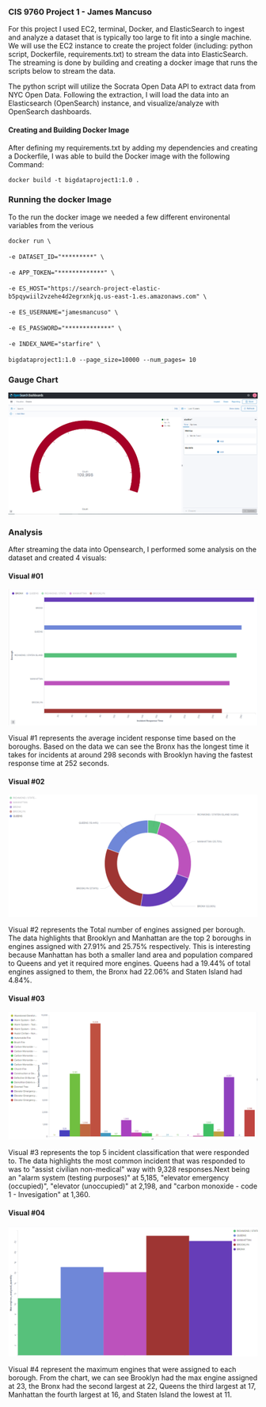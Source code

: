 ### CIS 9760 Project 1 - James Mancuso
<p>For this project I used EC2, terminal, Docker, and ElasticSearch to ingest and analyze a dataset that is typically too large to fit into a single machine. We will use the EC2 instance to create the project folder (including: python script, Dockerfile, requirements.txt) to stream the data into ElasticSearch. The streaming is done by building and creating a docker image that runs the scripts below to stream the data.</p>

<p>The python script will utilize the Socrata Open Data API to extract data from NYC Open Data. Following the extraction, I will load the data into an Elasticsearch (OpenSearch) instance, and visualize/analyze with OpenSearch dashboards.</p>

#### Creating and Building Docker Image
<p>After defining my requirements.txt by adding my dependencies and creating a Dockerfile, I was able to build the Docker image with the following Command:
</p>

```
docker build -t bigdataproject1:1.0 .
```

### Running the docker Image
<p>To the run the docker image we needed a few different environental variables from the verious </p>

```
docker run \

-e DATASET_ID="*********" \

-e APP_TOKEN="*************" \

-e ES_HOST="https://search-project-elastic-b5pqywiil2vzehe4d2egrxnkjq.us-east-1.es.amazonaws.com" \

-e ES_USERNAME="jamesmancuso" \

-e ES_PASSWORD="*************" \

-e INDEX_NAME="starfire" \

bigdataproject1:1.0 --page_size=10000 --num_pages= 10
```

### Gauge Chart 

![gauge](./assets/gauge.png)

### Analysis

<p>After streaming the data into Opensearch, I performed some analysis on the dataset and created 4 visuals:</p>

#### Visual #01

![visual01](./assets/visual01.png)

<p>Visual #1 represents the average incident response time based on the boroughs. Based on the data we can see the Bronx has the longest time it takes for incidents at around 298 seconds with Brooklyn having the fastest response time at 252 seconds.</p>

#### Visual #02

![visual02](./assets/visual02.png)

<p>Visual #2 represents the Total number of engines assigned per borough. The data highlights that Brooklyn and Manhattan are the top 2 boroughs in engines assigned with 27.91% and 25.75% respectively. This is interesting because Manhattan has both a smaller land area and population compared to Queens and yet it required more engines. Queens had a 19.44% of total engines assigned to them, the Bronx had 22.06% and Staten Island had 4.84%.</p>


#### Visual #03

![visua03](./assets/visual03.png)

<p>Visual #3 represents the top 5 incident classification that were responded to. The data highlights the most common incident that was responded to was to "assist civilian non-medical" way with 9,328 responses.Next being an "alarm system (testing purposes)" at 5,185, "elevator emergency (occupied)", "elevator (unoccupied)" at 2,198, and "carbon monoxide - code 1 - Invesigation" at 1,360.</p>

#### Visual #04

![visual04](./assets/visual04.png)

<p>Visual #4 represent the maximum engines that were assigned to each borough. From the chart, we can see Brooklyn had the max engine assigned at 23, the Bronx had the second largest at 22, Queens the third largest at 17, Manhattan the fourth largest at 16, and Staten Island the lowest at 11.</p>
